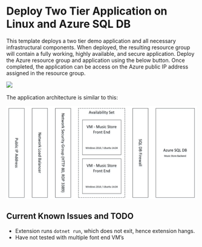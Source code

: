 # Deploy Two Tier Application on Linux and Azure SQL DB

This template deploys a two tier demo application and all necessary infrastructural components. When deployed, the resulting resource group will contain a fully working, highly available, and secure application. Deploy the Azure resource group and application using the below button. Once completed, the application can be access on the Azure public IP address assigned in the resource group. 

<a href="https://portal.azure.com/#create/Microsoft.Template/uri/https%3A%2F%2Fraw.githubusercontent.com%2Fneilpeterson%2Fnepeters-azure-templates%2Fmaster%2Fdotnet-core-music-linux-vm-sql-db%2Fazuredeploy.json" target="_blank">
    <img src="http://azuredeploy.net/deploybutton.png"/>
</a>

The application architecture is similar to this:

![](./media/architecture.png)

## Current Known Issues and TODO
- Extension runs `dotnet run`, which does not exit, hence extension hangs.
- Have not tested with multiple font end VM’s	

